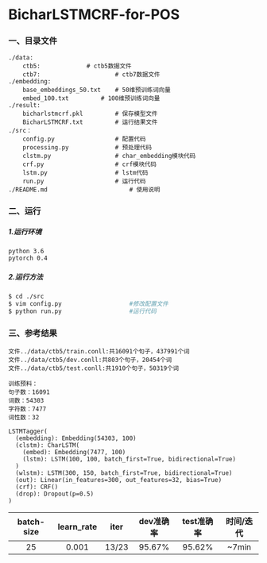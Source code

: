 # BicharLSTMCRF-for-POS
### 一、目录文件

```
./data:                   
	ctb5:			  # ctb5数据文件
	ctb7:                     # ctb7数据文件
./embedding:
	base_embeddings_50.txt    # 50维预训练词向量
	embed_100.txt		  # 100维预训练词向量
./result:                 
	bicharlstmcrf.pkl         # 保存模型文件
	BicharLSTMCRF.txt         # 运行结果文件
./src：         
	config.py                 # 配置代码 
	processing.py             # 预处理代码
	clstm.py                  # char_embedding模块代码
	crf.py                    # crf模块代码
	lstm.py                   # lstm代码
	run.py                    # 运行代码
./README.md                       # 使用说明
```



### 二、运行

##### 1.运行环境

```
python 3.6
pytorch 0.4
```

##### 2.运行方法

```bash
$ cd ./src
$ vim config.py                   #修改配置文件
$ python run.py                   #运行代码
```



### 三、参考结果

```
文件../data/ctb5/train.conll:共16091个句子，437991个词
文件../data/ctb5/dev.conll:共803个句子，20454个词
文件../data/ctb5/test.conll:共1910个句子，50319个词

训练预料：
句子数：16091
词数：54303
字符数：7477
词性数：32

LSTMTagger(
  (embedding): Embedding(54303, 100)
  (clstm): CharLSTM(
    (embed): Embedding(7477, 100)
    (lstm): LSTM(100, 100, batch_first=True, bidirectional=True)
  )
  (wlstm): LSTM(300, 150, batch_first=True, bidirectional=True)
  (out): Linear(in_features=300, out_features=32, bias=True)
  (crf): CRF()
  (drop): Dropout(p=0.5)
)
```

| batch-size | learn_rate | iter | dev准确率 | test准确率 | 时间/迭代 |
| :--: | :------: | :---------: | :----: | :--------: | :-------: |
|     25     | 0.001 |     13/23     | 95.67% |   95.62%   | ~7min |

